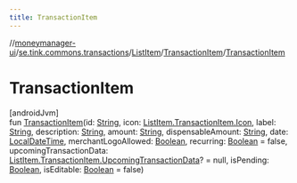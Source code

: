 ```yaml
---
title: TransactionItem
---
```

//[moneymanager-ui](../../../../index.html)/[se.tink.commons.transactions](../../index.html)/[ListItem](../index.html)/[TransactionItem](index.html)/[TransactionItem](-transaction-item.html)



# TransactionItem



[androidJvm]\
fun [TransactionItem](-transaction-item.html)(id: [String](https://kotlinlang.org/api/latest/jvm/stdlib/kotlin/-string/index.html), icon: [ListItem.TransactionItem.Icon](-icon/index.html), label: [String](https://kotlinlang.org/api/latest/jvm/stdlib/kotlin/-string/index.html), description: [String](https://kotlinlang.org/api/latest/jvm/stdlib/kotlin/-string/index.html), amount: [String](https://kotlinlang.org/api/latest/jvm/stdlib/kotlin/-string/index.html), dispensableAmount: [String](https://kotlinlang.org/api/latest/jvm/stdlib/kotlin/-string/index.html), date: [LocalDateTime](https://developer.android.com/reference/kotlin/java/time/LocalDateTime.html), merchantLogoAllowed: [Boolean](https://kotlinlang.org/api/latest/jvm/stdlib/kotlin/-boolean/index.html), recurring: [Boolean](https://kotlinlang.org/api/latest/jvm/stdlib/kotlin/-boolean/index.html) = false, upcomingTransactionData: [ListItem.TransactionItem.UpcomingTransactionData](-upcoming-transaction-data/index.html)? = null, isPending: [Boolean](https://kotlinlang.org/api/latest/jvm/stdlib/kotlin/-boolean/index.html), isEditable: [Boolean](https://kotlinlang.org/api/latest/jvm/stdlib/kotlin/-boolean/index.html) = false)




